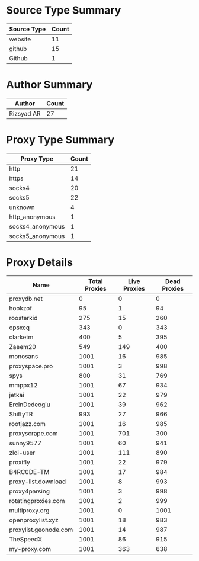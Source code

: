 # Source Type Summary

| Source Type | Count |
|-------------|-------|
| website | 11 |
| github | 15 |
| Github | 1 |


# Author Summary

| Author | Count |
|--------|-------|
| Rizsyad AR | 27 |


# Proxy Type Summary

| Proxy Type | Count |
|------------|-------|
| http | 21 |
| https | 14 |
| socks4 | 20 |
| socks5 | 22 |
| unknown | 4 |
| http_anonymous | 1 |
| socks4_anonymous | 1 |
| socks5_anonymous | 1 |


# Proxy Details

| Name | Total Proxies | Live Proxies | Dead Proxies |
|------|---------------|--------------|---------------|
| proxydb.net | 0 | 0 | 0 |
| hookzof | 95 | 1 | 94 |
| roosterkid | 275 | 15 | 260 |
| opsxcq | 343 | 0 | 343 |
| clarketm | 400 | 5 | 395 |
| Zaeem20 | 549 | 149 | 400 |
| monosans | 1001 | 16 | 985 |
| proxyspace.pro | 1001 | 3 | 998 |
| spys | 800 | 31 | 769 |
| mmppx12 | 1001 | 67 | 934 |
| jetkai | 1001 | 22 | 979 |
| ErcinDedeoglu | 1001 | 39 | 962 |
| ShiftyTR | 993 | 27 | 966 |
| rootjazz.com | 1001 | 16 | 985 |
| proxyscrape.com | 1001 | 701 | 300 |
| sunny9577 | 1001 | 60 | 941 |
| zloi-user | 1001 | 111 | 890 |
| proxifly | 1001 | 22 | 979 |
| B4RC0DE-TM | 1001 | 17 | 984 |
| proxy-list.download | 1001 | 8 | 993 |
| proxy4parsing | 1001 | 3 | 998 |
| rotatingproxies.com | 1001 | 2 | 999 |
| multiproxy.org | 1001 | 0 | 1001 |
| openproxylist.xyz | 1001 | 18 | 983 |
| proxylist.geonode.com | 1001 | 14 | 987 |
| TheSpeedX | 1001 | 86 | 915 |
| my-proxy.com | 1001 | 363 | 638 |
